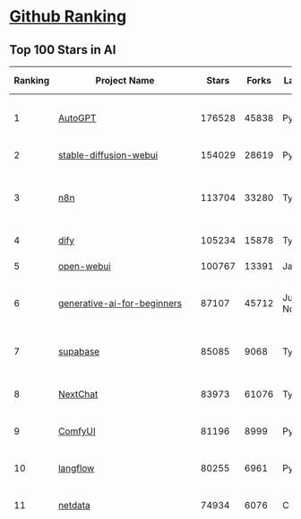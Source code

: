 [Github Ranking](../README.md)
==========

## Top 100 Stars in AI

| Ranking | Project Name | Stars | Forks | Language | Open Issues | Description | Last Commit |
| ------- | ------------ | ----- | ----- | -------- | ----------- | ----------- | ----------- |
| 1 | [AutoGPT](https://github.com/Significant-Gravitas/AutoGPT) | 176528 | 45838 | Python | 138 | AutoGPT is the vision of accessible AI for everyone, to use and to build on. Our mission is to provide the tools, so that you can focus on what matters. | 2025-07-01T01:13:21Z |
| 2 | [stable-diffusion-webui](https://github.com/AUTOMATIC1111/stable-diffusion-webui) | 154029 | 28619 | Python | 2350 | Stable Diffusion web UI | 2025-05-03T06:17:03Z |
| 3 | [n8n](https://github.com/n8n-io/n8n) | 113704 | 33280 | TypeScript | 671 | Fair-code workflow automation platform with native AI capabilities. Combine visual building with custom code, self-host or cloud, 400+ integrations. | 2025-07-01T02:20:51Z |
| 4 | [dify](https://github.com/langgenius/dify) | 105234 | 15878 | TypeScript | 695 | Production-ready platform for agentic workflow development. | 2025-07-01T04:05:30Z |
| 5 | [open-webui](https://github.com/open-webui/open-webui) | 100767 | 13391 | JavaScript | 175 | User-friendly AI Interface (Supports Ollama, OpenAI API, ...) | 2025-06-30T17:41:12Z |
| 6 | [generative-ai-for-beginners](https://github.com/microsoft/generative-ai-for-beginners) | 87107 | 45712 | Jupyter Notebook | 6 | 21 Lessons, Get Started Building with Generative AI  🔗 https://microsoft.github.io/generative-ai-for-beginners/ | 2025-06-30T04:44:59Z |
| 7 | [supabase](https://github.com/supabase/supabase) | 85085 | 9068 | TypeScript | 273 | The Postgres development platform. Supabase gives you a dedicated Postgres database to build your web, mobile, and AI applications. | 2025-07-01T03:10:04Z |
| 8 | [NextChat](https://github.com/ChatGPTNextWeb/NextChat) | 83973 | 61076 | TypeScript | 643 | ✨ Light and Fast AI Assistant. Support: Web \| iOS \| MacOS \| Android \|  Linux \| Windows | 2025-06-30T13:36:08Z |
| 9 | [ComfyUI](https://github.com/comfyanonymous/ComfyUI) | 81196 | 8999 | Python | 2380 | The most powerful and modular diffusion model GUI, api and backend with a graph/nodes interface. | 2025-06-30T18:18:43Z |
| 10 | [langflow](https://github.com/langflow-ai/langflow) | 80255 | 6961 | Python | 420 | Langflow is a powerful tool for building and deploying AI-powered agents and workflows. | 2025-07-01T03:15:24Z |
| 11 | [netdata](https://github.com/netdata/netdata) | 74934 | 6076 | C | 164 | The fastest path to AI-powered full stack observability, even for lean teams. | 2025-07-01T02:46:10Z |
| 12 | [funNLP](https://github.com/fighting41love/funNLP) | 74458 | 14899 | Python | 33 | 中英文敏感词、语言检测、中外手机/电话归属地/运营商查询、名字推断性别、手机号抽取、身份证抽取、邮箱抽取、中日文人名库、中文缩写库、拆字词典、词汇情感值、停用词、反动词表、暴恐词表、繁简体转换、英文模拟中文发音、汪峰歌词生成器、职业名称词库、同义词库、反义词库、否定词库、汽车品牌词库、汽车零件词库、连续英文切割、各种中文词向量、公司名字大全、古诗词库、IT词库、财经词库、成语词库、地名词库、历史名人词库、诗词词库、医学词库、饮食词库、法律词库、汽车词库、动物词库、中文聊天语料、中文谣言数据、百度中文问答数据集、句子相似度匹配算法集合、bert资源、文本生成&摘要相关工具、cocoNLP信息抽取工具、国内电话号码正则匹配、清华大学XLORE:中英文跨语言百科知识图谱、清华大学人工智能技术系列报告、自然语言生成、NLU太难了系列、自动对联数据及机器人、用户名黑名单列表、罪名法务名词及分类模型、微信公众号语料、cs224n深度学习自然语言处理课程、中文手写汉字识别、中文自然语言处理 语料/数据集、变量命名神器、分词语料库+代码、任务型对话英文数据集、ASR 语音数据集 + 基于深度学习的中文语音识别系统、笑声检测器、Microsoft多语言数字/单位/如日期时间识别包、中华新华字典数据库及api(包括常用歇后语、成语、词语和汉字)、文档图谱自动生成、SpaCy 中文模型、Common Voice语音识别数据集新版、神经网络关系抽取、基于bert的命名实体识别、关键词(Keyphrase)抽取包pke、基于医疗领域知识图谱的问答系统、基于依存句法与语义角色标注的事件三元组抽取、依存句法分析4万句高质量标注数据、cnocr：用来做中文OCR的Python3包、中文人物关系知识图谱项目、中文nlp竞赛项目及代码汇总、中文字符数据、speech-aligner: 从“人声语音”及其“语言文本”产生音素级别时间对齐标注的工具、AmpliGraph: 知识图谱表示学习(Python)库：知识图谱概念链接预测、Scattertext 文本可视化(python)、语言/知识表示工具：BERT & ERNIE、中文对比英文自然语言处理NLP的区别综述、Synonyms中文近义词工具包、HarvestText领域自适应文本挖掘工具（新词发现-情感分析-实体链接等）、word2word：(Python)方便易用的多语言词-词对集：62种语言/3,564个多语言对、语音识别语料生成工具：从具有音频/字幕的在线视频创建自动语音识别(ASR)语料库、构建医疗实体识别的模型（包含词典和语料标注）、单文档非监督的关键词抽取、Kashgari中使用gpt-2语言模型、开源的金融投资数据提取工具、文本自动摘要库TextTeaser: 仅支持英文、人民日报语料处理工具集、一些关于自然语言的基本模型、基于14W歌曲知识库的问答尝试--功能包括歌词接龙and已知歌词找歌曲以及歌曲歌手歌词三角关系的问答、基于Siamese bilstm模型的相似句子判定模型并提供训练数据集和测试数据集、用Transformer编解码模型实现的根据Hacker News文章标题自动生成评论、用BERT进行序列标记和文本分类的模板代码、LitBank：NLP数据集——支持自然语言处理和计算人文学科任务的100部带标记英文小说语料、百度开源的基准信息抽取系统、虚假新闻数据集、Facebook: LAMA语言模型分析，提供Transformer-XL/BERT/ELMo/GPT预训练语言模型的统一访问接口、CommonsenseQA：面向常识的英文QA挑战、中文知识图谱资料、数据及工具、各大公司内部里大牛分享的技术文档 PDF 或者 PPT、自然语言生成SQL语句（英文）、中文NLP数据增强（EDA）工具、英文NLP数据增强工具 、基于医药知识图谱的智能问答系统、京东商品知识图谱、基于mongodb存储的军事领域知识图谱问答项目、基于远监督的中文关系抽取、语音情感分析、中文ULMFiT-情感分析-文本分类-语料及模型、一个拍照做题程序、世界各国大规模人名库、一个利用有趣中文语料库 qingyun 训练出来的中文聊天机器人、中文聊天机器人seqGAN、省市区镇行政区划数据带拼音标注、教育行业新闻语料库包含自动文摘功能、开放了对话机器人-知识图谱-语义理解-自然语言处理工具及数据、中文知识图谱：基于百度百科中文页面-抽取三元组信息-构建中文知识图谱、masr: 中文语音识别-提供预训练模型-高识别率、Python音频数据增广库、中文全词覆盖BERT及两份阅读理解数据、ConvLab：开源多域端到端对话系统平台、中文自然语言处理数据集、基于最新版本rasa搭建的对话系统、基于TensorFlow和BERT的管道式实体及关系抽取、一个小型的证券知识图谱/知识库、复盘所有NLP比赛的TOP方案、OpenCLaP：多领域开源中文预训练语言模型仓库、UER：基于不同语料+编码器+目标任务的中文预训练模型仓库、中文自然语言处理向量合集、基于金融-司法领域(兼有闲聊性质)的聊天机器人、g2pC：基于上下文的汉语读音自动标记模块、Zincbase 知识图谱构建工具包、诗歌质量评价/细粒度情感诗歌语料库、快速转化「中文数字」和「阿拉伯数字」、百度知道问答语料库、基于知识图谱的问答系统、jieba_fast 加速版的jieba、正则表达式教程、中文阅读理解数据集、基于BERT等最新语言模型的抽取式摘要提取、Python利用深度学习进行文本摘要的综合指南、知识图谱深度学习相关资料整理、维基大规模平行文本语料、StanfordNLP 0.2.0：纯Python版自然语言处理包、NeuralNLP-NeuralClassifier：腾讯开源深度学习文本分类工具、端到端的封闭域对话系统、中文命名实体识别：NeuroNER vs. BertNER、新闻事件线索抽取、2019年百度的三元组抽取比赛：“科学空间队”源码、基于依存句法的开放域文本知识三元组抽取和知识库构建、中文的GPT2训练代码、ML-NLP - 机器学习(Machine Learning)NLP面试中常考到的知识点和代码实现、nlp4han:中文自然语言处理工具集(断句/分词/词性标注/组块/句法分析/语义分析/NER/N元语法/HMM/代词消解/情感分析/拼写检查、XLM：Facebook的跨语言预训练语言模型、用基于BERT的微调和特征提取方法来进行知识图谱百度百科人物词条属性抽取、中文自然语言处理相关的开放任务-数据集-当前最佳结果、CoupletAI - 基于CNN+Bi-LSTM+Attention 的自动对对联系统、抽象知识图谱、MiningZhiDaoQACorpus - 580万百度知道问答数据挖掘项目、brat rapid annotation tool: 序列标注工具、大规模中文知识图谱数据：1.4亿实体、数据增强在机器翻译及其他nlp任务中的应用及效果、allennlp阅读理解:支持多种数据和模型、PDF表格数据提取工具 、 Graphbrain：AI开源软件库和科研工具，目的是促进自动意义提取和文本理解以及知识的探索和推断、简历自动筛选系统、基于命名实体识别的简历自动摘要、中文语言理解测评基准，包括代表性的数据集&基准模型&语料库&排行榜、树洞 OCR 文字识别 、从包含表格的扫描图片中识别表格和文字、语声迁移、Python口语自然语言处理工具集(英文)、 similarity：相似度计算工具包，java编写、海量中文预训练ALBERT模型 、Transformers 2.0 、基于大规模音频数据集Audioset的音频增强 、Poplar：网页版自然语言标注工具、图片文字去除，可用于漫画翻译 、186种语言的数字叫法库、Amazon发布基于知识的人-人开放领域对话数据集 、中文文本纠错模块代码、繁简体转换 、 Python实现的多种文本可读性评价指标、类似于人名/地名/组织机构名的命名体识别数据集 、东南大学《知识图谱》研究生课程(资料)、. 英文拼写检查库 、 wwsearch是企业微信后台自研的全文检索引擎、CHAMELEON：深度学习新闻推荐系统元架构 、 8篇论文梳理BERT相关模型进展与反思、DocSearch：免费文档搜索引擎、 LIDA：轻量交互式对话标注工具 、aili - the fastest in-memory index in the East 东半球最快并发索引 、知识图谱车音工作项目、自然语言生成资源大全 、中日韩分词库mecab的Python接口库、中文文本摘要/关键词提取、汉字字符特征提取器 (featurizer)，提取汉字的特征（发音特征、字形特征）用做深度学习的特征、中文生成任务基准测评 、中文缩写数据集、中文任务基准测评 - 代表性的数据集-基准(预训练)模型-语料库-baseline-工具包-排行榜、PySS3：面向可解释AI的SS3文本分类器机器可视化工具 、中文NLP数据集列表、COPE - 格律诗编辑程序、doccano：基于网页的开源协同多语言文本标注工具 、PreNLP：自然语言预处理库、简单的简历解析器，用来从简历中提取关键信息、用于中文闲聊的GPT2模型：GPT2-chitchat、基于检索聊天机器人多轮响应选择相关资源列表(Leaderboards、Datasets、Papers)、(Colab)抽象文本摘要实现集锦(教程 、词语拼音数据、高效模糊搜索工具、NLP数据增广资源集、微软对话机器人框架 、 GitHub Typo Corpus：大规模GitHub多语言拼写错误/语法错误数据集、TextCluster：短文本聚类预处理模块 Short text cluster、面向语音识别的中文文本规范化、BLINK：最先进的实体链接库、BertPunc：基于BERT的最先进标点修复模型、Tokenizer：快速、可定制的文本词条化库、中文语言理解测评基准，包括代表性的数据集、基准(预训练)模型、语料库、排行榜、spaCy 医学文本挖掘与信息提取 、 NLP任务示例项目代码集、 python拼写检查库、chatbot-list - 行业内关于智能客服、聊天机器人的应用和架构、算法分享和介绍、语音质量评价指标(MOSNet, BSSEval, STOI, PESQ, SRMR)、 用138GB语料训练的法文RoBERTa预训练语言模型 、BERT-NER-Pytorch：三种不同模式的BERT中文NER实验、无道词典 - 有道词典的命令行版本，支持英汉互查和在线查询、2019年NLP亮点回顾、 Chinese medical dialogue data 中文医疗对话数据集 、最好的汉字数字(中文数字)-阿拉伯数字转换工具、 基于百科知识库的中文词语多词义/义项获取与特定句子词语语义消歧、awesome-nlp-sentiment-analysis - 情感分析、情绪原因识别、评价对象和评价词抽取、LineFlow：面向所有深度学习框架的NLP数据高效加载器、中文医学NLP公开资源整理 、MedQuAD：(英文)医学问答数据集、将自然语言数字串解析转换为整数和浮点数、Transfer Learning in Natural Language Processing (NLP) 、面向语音识别的中文/英文发音辞典、Tokenizers：注重性能与多功能性的最先进分词器、CLUENER 细粒度命名实体识别 Fine Grained Named Entity Recognition、 基于BERT的中文命名实体识别、中文谣言数据库、NLP数据集/基准任务大列表、nlp相关的一些论文及代码, 包括主题模型、词向量(Word Embedding)、命名实体识别(NER)、文本分类(Text Classificatin)、文本生成(Text Generation)、文本相似性(Text Similarity)计算等，涉及到各种与nlp相关的算法，基于keras和tensorflow 、Python文本挖掘/NLP实战示例、 Blackstone：面向非结构化法律文本的spaCy pipeline和NLP模型通过同义词替换实现文本“变脸” 、中文 预训练 ELECTREA 模型: 基于对抗学习 pretrain Chinese Model 、albert-chinese-ner - 用预训练语言模型ALBERT做中文NER 、基于GPT2的特定主题文本生成/文本增广、开源预训练语言模型合集、多语言句向量包、编码、标记和实现：一种可控高效的文本生成方法、 英文脏话大列表 、attnvis：GPT2、BERT等transformer语言模型注意力交互可视化、CoVoST：Facebook发布的多语种语音-文本翻译语料库，包括11种语言(法语、德语、荷兰语、俄语、西班牙语、意大利语、土耳其语、波斯语、瑞典语、蒙古语和中文)的语音、文字转录及英文译文、Jiagu自然语言处理工具 - 以BiLSTM等模型为基础，提供知识图谱关系抽取 中文分词 词性标注 命名实体识别 情感分析 新词发现 关键词 文本摘要 文本聚类等功能、用unet实现对文档表格的自动检测，表格重建、NLP事件提取文献资源列表 、 金融领域自然语言处理研究资源大列表、CLUEDatasetSearch - 中英文NLP数据集：搜索所有中文NLP数据集，附常用英文NLP数据集 、medical_NER - 中文医学知识图谱命名实体识别 、(哈佛)讲因果推理的免费书、知识图谱相关学习资料/数据集/工具资源大列表、Forte：灵活强大的自然语言处理pipeline工具集 、Python字符串相似性算法库、PyLaia：面向手写文档分析的深度学习工具包、TextFooler：针对文本分类/推理的对抗文本生成模块、Haystack：灵活、强大的可扩展问答(QA)框架、中文关键短语抽取工具 | 2024-05-10T07:38:24Z |
| 13 | [Deep-Live-Cam](https://github.com/hacksider/Deep-Live-Cam) | 71423 | 10212 | Python | 95 | real time face swap and one-click video deepfake with only a single image | 2025-06-29T07:03:36Z |
| 14 | [browser-use](https://github.com/browser-use/browser-use) | 64407 | 7353 | Python | 449 | 🌐 Make websites accessible for AI agents. Automate tasks online with ease. | 2025-06-30T20:24:22Z |
| 15 | [AppFlowy](https://github.com/AppFlowy-IO/AppFlowy) | 64171 | 4399 | Dart | 927 | Bring projects, wikis, and teams together with AI. AppFlowy is the AI collaborative workspace where you achieve more without losing control of your data. The leading open source Notion alternative. | 2025-06-23T01:18:21Z |
| 16 | [system-prompts-and-models-of-ai-tools](https://github.com/x1xhlol/system-prompts-and-models-of-ai-tools) | 63539 | 18609 | None | 22 | FULL v0, Cursor, Manus, Same.dev, Lovable, Devin, Replit Agent, Windsurf Agent, VSCode Agent, Dia Browser, Trae AI & Cluely (And other Open Sourced) System Prompts, Tools & AI Models. | 2025-06-30T14:55:41Z |
| 17 | [lobe-chat](https://github.com/lobehub/lobe-chat) | 62962 | 13090 | TypeScript | 793 | 🤯 Lobe Chat - an open-source, modern design AI chat framework. Supports multiple AI providers (OpenAI / Claude 4 / Gemini / DeepSeek / Ollama / Qwen), Knowledge Base (file upload / knowledge management / RAG ), Multi-Modal (Plugins / Artifacts / MCP) and thinking. One-click FREE deployment of your private ChatGPT/ Claude / DeepSeek application. | 2025-07-01T03:00:05Z |
| 18 | [awesome-mcp-servers](https://github.com/punkpeye/awesome-mcp-servers) | 58798 | 4535 | None | 16 | A collection of MCP servers. | 2025-06-30T16:39:27Z |
| 19 | [ragflow](https://github.com/infiniflow/ragflow) | 58622 | 5797 | Python | 2328 | RAGFlow is an open-source RAG (Retrieval-Augmented Generation) engine based on deep document understanding. | 2025-07-01T02:52:48Z |
| 20 | [LLMs-from-scratch](https://github.com/rasbt/LLMs-from-scratch) | 57658 | 8014 | Jupyter Notebook | 2 | Implement a ChatGPT-like LLM in PyTorch from scratch, step by step | 2025-06-30T22:49:53Z |
| 21 | [MetaGPT](https://github.com/FoundationAgents/MetaGPT) | 56879 | 6823 | Python | 24 | 🌟 The Multi-Agent Framework: First AI Software Company, Towards Natural Language Programming | 2025-06-30T11:45:55Z |
| 22 | [gpt-engineer](https://github.com/AntonOsika/gpt-engineer) | 54390 | 7187 | Python | 24 | CLI platform to experiment with codegen. Precursor to: https://lovable.dev | 2025-05-14T10:15:10Z |
| 23 | [ChatGPT](https://github.com/lencx/ChatGPT) | 53881 | 6127 | Rust | 812 | 🔮 ChatGPT Desktop Application (Mac, Windows and Linux) | 2024-08-29T17:58:11Z |
| 24 | [LLaMA-Factory](https://github.com/hiyouga/LLaMA-Factory) | 53216 | 6523 | Python | 510 | Unified Efficient Fine-Tuning of 100+ LLMs & VLMs (ACL 2024) | 2025-06-29T17:09:41Z |
| 25 | [meilisearch](https://github.com/meilisearch/meilisearch) | 52094 | 2086 | Rust | 201 | A lightning-fast search engine API bringing AI-powered hybrid search to your sites and applications. | 2025-06-30T17:09:35Z |
| 26 | [awesome-llm-apps](https://github.com/Shubhamsaboo/awesome-llm-apps) | 47206 | 5405 | Python | 4 | Collection of awesome LLM apps with AI Agents and RAG using OpenAI, Anthropic, Gemini and opensource models. | 2025-06-29T02:41:33Z |
| 27 | [crawl4ai](https://github.com/unclecode/crawl4ai) | 46834 | 4497 | Python | 172 | 🚀🤖 Crawl4AI: Open-source LLM Friendly Web Crawler & Scraper. Don't be shy, join here: https://discord.gg/jP8KfhDhyN | 2025-06-29T12:42:02Z |
| 28 | [autogen](https://github.com/microsoft/autogen) | 46679 | 7089 | Python | 386 | A programming framework for agentic AI 🤖 PyPi: autogen-agentchat Discord: https://aka.ms/autogen-discord Office Hour: https://aka.ms/autogen-officehour | 2025-07-01T02:41:43Z |
| 29 | [gemini-cli](https://github.com/google-gemini/gemini-cli) | 46426 | 3779 | TypeScript | 697 | An open-source AI agent that brings the power of Gemini directly into your terminal. | 2025-07-01T03:49:20Z |
| 30 | [anything-llm](https://github.com/Mintplex-Labs/anything-llm) | 45917 | 4590 | JavaScript | 276 | The all-in-one Desktop & Docker AI application with built-in RAG, AI agents, No-code agent builder, MCP compatibility,  and more. | 2025-07-01T01:16:54Z |
| 31 | [JeecgBoot](https://github.com/jeecgboot/JeecgBoot) | 43170 | 15413 | Java | 23 | 🔥集成完善AIGC应用的低代码平台，旨在帮助企业快速实现低代码开发和构建、部署个性化的 AI 应用。 前后端分离 SpringBoot，SpringCloud，Ant Design&Vue3，Mybatis，Shiro！强大的代码生成器让前后端代码一键生成，无需写任何代码! 成套AI大模型功能: AI模型管理、AI应用、知识库、AI流程编排、AI对话助手等； | 2025-07-01T04:01:27Z |
| 32 | [OpenBB](https://github.com/OpenBB-finance/OpenBB) | 42148 | 3798 | Python | 42 | Investment Research for Everyone, Everywhere. | 2025-06-30T15:35:26Z |
| 33 | [ClickHouse](https://github.com/ClickHouse/ClickHouse) | 41441 | 7437 | C++ | 4188 | ClickHouse® is a real-time analytics database management system | 2025-07-01T01:54:02Z |
| 34 | [firecrawl](https://github.com/mendableai/firecrawl) | 41410 | 3901 | TypeScript | 138 | 🔥 Turn entire websites into LLM-ready markdown or structured data. Scrape, crawl and extract with a single API. | 2025-06-30T19:56:49Z |
| 35 | [kong](https://github.com/Kong/kong) | 41175 | 4943 | Lua | 66 | 🦍 The Cloud-Native API Gateway and AI Gateway. | 2025-06-30T11:01:19Z |
| 36 | [ailearning](https://github.com/apachecn/ailearning) | 41054 | 11574 | Python | 2 | AiLearning：数据分析+机器学习实战+线性代数+PyTorch+NLTK+TF2 | 2024-11-12T16:21:55Z |
| 37 | [ColossalAI](https://github.com/hpcaitech/ColossalAI) | 41007 | 4523 | Python | 428 | Making large AI models cheaper, faster and more accessible | 2025-06-30T17:17:49Z |
| 38 | [Flowise](https://github.com/FlowiseAI/Flowise) | 40875 | 20923 | TypeScript | 543 | Build AI Agents, Visually | 2025-06-30T11:06:23Z |
| 39 | [airflow](https://github.com/apache/airflow) | 40791 | 15251 | Python | 1247 | Apache Airflow - A platform to programmatically author, schedule, and monitor workflows | 2025-07-01T04:04:47Z |
| 40 | [GitHubDaily](https://github.com/GitHubDaily/GitHubDaily) | 38749 | 4038 | None | 374 | 坚持分享 GitHub 上高质量、有趣实用的开源技术教程、开发者工具、编程网站、技术资讯。A list cool, interesting projects of GitHub. | 2025-03-20T08:54:47Z |
| 41 | [AI-For-Beginners](https://github.com/microsoft/AI-For-Beginners) | 38322 | 7228 | Jupyter Notebook | 24 | 12 Weeks, 24 Lessons, AI for All! | 2025-06-25T19:07:05Z |
| 42 | [quivr](https://github.com/QuivrHQ/quivr) | 38072 | 3644 | Python | 1 | Opiniated RAG for integrating GenAI in your apps 🧠   Focus on your product rather than the RAG. Easy integration in existing products with customisation!  Any LLM: GPT4, Groq, Llama. Any Vectorstore: PGVector, Faiss. Any Files. Anyway you want.  | 2025-06-27T14:44:02Z |
| 43 | [chatgpt-on-wechat](https://github.com/zhayujie/chatgpt-on-wechat) | 37953 | 9317 | Python | 295 | 基于大模型搭建的聊天机器人，同时支持 微信公众号、企业微信应用、飞书、钉钉 等接入，可选择ChatGPT/Claude/DeepSeek/文心一言/讯飞星火/通义千问/ Gemini/GLM-4/Kimi/LinkAI，能处理文本、语音和图片，访问操作系统和互联网，支持基于自有知识库进行定制企业智能客服。 | 2025-06-29T14:41:10Z |
| 44 | [ray](https://github.com/ray-project/ray) | 37774 | 6541 | Python | 2629 | Ray is an AI compute engine. Ray consists of a core distributed runtime and a set of AI Libraries for accelerating ML workloads. | 2025-07-01T03:51:35Z |
| 45 | [photoprism](https://github.com/photoprism/photoprism) | 37774 | 2100 | Go | 428 | AI-Powered Photos App for the Decentralized Web 🌈💎✨ | 2025-06-30T14:29:56Z |
| 46 | [upscayl](https://github.com/upscayl/upscayl) | 37693 | 1738 | TypeScript | 58 | 🆙 Upscayl - #1 Free and Open Source AI Image Upscaler for Linux, MacOS and Windows. | 2025-06-28T15:17:42Z |
| 47 | [ai-hedge-fund](https://github.com/virattt/ai-hedge-fund) | 37512 | 6544 | Python | 20 | An AI Hedge Fund Team | 2025-07-01T00:25:18Z |
| 48 | [MoneyPrinterTurbo](https://github.com/harry0703/MoneyPrinterTurbo) | 37423 | 5368 | Python | 167 | 利用AI大模型，一键生成高清短视频 Generate short videos with one click using AI LLM. | 2025-06-11T06:34:54Z |
| 49 | [Open-Assistant](https://github.com/LAION-AI/Open-Assistant) | 37392 | 3274 | Python | 228 | OpenAssistant is a chat-based assistant that understands tasks, can interact with third-party systems, and retrieve information dynamically to do so. | 2024-08-17T01:55:35Z |
| 50 | [MockingBird](https://github.com/babysor/MockingBird) | 36377 | 5256 | Python | 476 | 🚀AI拟声: 5秒内克隆您的声音并生成任意语音内容 Clone a voice in 5 seconds to generate arbitrary speech in real-time | 2024-11-15T05:00:29Z |
| 51 | [google-research](https://github.com/google-research/google-research) | 35891 | 8129 | Jupyter Notebook | 1061 | Google Research | 2025-06-30T21:25:22Z |
| 52 | [mem0](https://github.com/mem0ai/mem0) | 35754 | 3645 | Python | 364 | Memory for AI Agents; Announcing OpenMemory MCP - local and secure memory management. | 2025-06-30T13:17:15Z |
| 53 | [chatbox](https://github.com/chatboxai/chatbox) | 35549 | 3396 | TypeScript | 734 | User-friendly Desktop Client App for AI Models/LLMs (GPT, Claude, Gemini, Ollama...) | 2025-07-01T03:21:49Z |
| 54 | [aider](https://github.com/Aider-AI/aider) | 35034 | 3215 | Python | 908 | aider is AI pair programming in your terminal | 2025-06-30T12:52:20Z |
| 55 | [AgentGPT](https://github.com/reworkd/AgentGPT) | 34445 | 9448 | TypeScript | 129 | 🤖 Assemble, configure, and deploy autonomous AI Agents in your browser. | 2025-04-29T01:19:32Z |
| 56 | [gold-miner](https://github.com/xitu/gold-miner) | 34173 | 5042 | None | 8 | 🥇掘金翻译计划，可能是世界最大最好的英译中技术社区，最懂读者和译者的翻译平台： | 2024-04-17T09:44:37Z |
| 57 | [LocalAI](https://github.com/mudler/LocalAI) | 33587 | 2595 | Go | 444 | :robot: The free, Open Source alternative to OpenAI, Claude and others. Self-hosted and local-first. Drop-in replacement for OpenAI,  running on consumer-grade hardware. No GPU required. Runs gguf, transformers, diffusers and many more models architectures. Features: Generate Text, Audio, Video, Images, Voice Cloning, Distributed, P2P inference | 2025-06-30T23:00:40Z |
| 58 | [crewAI](https://github.com/crewAIInc/crewAI) | 33576 | 4507 | Python | 53 | Framework for orchestrating role-playing, autonomous AI agents. By fostering collaborative intelligence, CrewAI empowers agents to work together seamlessly, tackling complex tasks. | 2025-07-01T01:09:11Z |
| 59 | [docling](https://github.com/docling-project/docling) | 33237 | 2178 | Python | 390 | Get your documents ready for gen AI | 2025-06-30T14:46:22Z |
| 60 | [mindsdb](https://github.com/mindsdb/mindsdb) | 33071 | 5423 | Python | 100 | AI's query engine - Platform for building AI that can answer questions over large scale federated data. - The only MCP Server you'll ever need | 2025-06-30T23:47:51Z |
| 61 | [gpt-pilot](https://github.com/Pythagora-io/gpt-pilot) | 33036 | 3374 | Python | 236 | The first real AI developer | 2025-03-04T06:26:32Z |
| 62 | [ruoyi-vue-pro](https://github.com/YunaiV/ruoyi-vue-pro) | 31866 | 6860 | Java | 21 | 🔥 官方推荐 🔥 RuoYi-Vue 全新 Pro 版本，优化重构所有功能。基于 Spring Boot + MyBatis Plus + Vue & Element 实现的后台管理系统 + 微信小程序，支持 RBAC 动态权限、数据权限、SaaS 多租户、Flowable 工作流、三方登录、支付、短信、商城、CRM、ERP、AI 大模型等功能。你的 ⭐️ Star ⭐️，是作者生发的动力！ | 2025-06-18T08:04:08Z |
| 63 | [spaCy](https://github.com/explosion/spaCy) | 31858 | 4526 | Python | 159 | 💫 Industrial-strength Natural Language Processing (NLP) in Python | 2025-05-28T15:28:05Z |
| 64 | [Fabric](https://github.com/danielmiessler/Fabric) | 31851 | 3310 | JavaScript | 199 | Fabric is an open-source framework for augmenting humans using AI. It provides a modular system for solving specific problems using a crowdsourced set of AI prompts that can be used anywhere. | 2025-06-30T13:51:59Z |
| 65 | [nacos](https://github.com/alibaba/nacos) | 31686 | 13071 | Java | 268 | an easy-to-use dynamic service discovery, configuration and service management platform for building AI cloud native applications. | 2025-07-01T03:40:20Z |
| 66 | [chatbot-ui](https://github.com/mckaywrigley/chatbot-ui) | 31659 | 9078 | TypeScript | 173 | AI chat for any model. | 2024-08-03T00:38:07Z |
| 67 | [tabby](https://github.com/TabbyML/tabby) | 31598 | 1514 | Rust | 193 | Self-hosted AI coding assistant | 2025-06-30T20:03:40Z |
| 68 | [fairseq](https://github.com/facebookresearch/fairseq) | 31589 | 6551 | Python | 1184 | Facebook AI Research Sequence-to-Sequence Toolkit written in Python. | 2025-06-10T21:41:39Z |
| 69 | [cursor-free-vip](https://github.com/yeongpin/cursor-free-vip) | 31398 | 3942 | Python | 488 | [Support 0.49.x]（Reset Cursor AI MachineID & Bypass Higher Token Limit） Cursor Ai ，自动重置机器ID ， 免费升级使用Pro功能: You've reached your trial request limit. / Too many free trial accounts used on this machine. Please upgrade to pro. We have this limit in place to prevent abuse. Please let us know if you believe this is a mistake. | 2025-06-18T02:18:31Z |
| 70 | [netron](https://github.com/lutzroeder/netron) | 30571 | 2924 | JavaScript | 20 | Visualizer for neural network, deep learning and machine learning models | 2025-06-30T15:57:37Z |
| 71 | [cursor](https://github.com/cursor/cursor) | 30565 | 1952 | None | 1845 | The AI Code Editor | 2024-10-13T19:23:26Z |
| 72 | [khoj](https://github.com/khoj-ai/khoj) | 30455 | 1737 | Python | 77 | Your AI second brain. Self-hostable. Get answers from the web or your docs. Build custom agents, schedule automations, do deep research. Turn any online or local LLM into your personal, autonomous AI (gpt, claude, gemini, llama, qwen, mistral). Get started - free. | 2025-06-28T01:23:20Z |
| 73 | [AI-Expert-Roadmap](https://github.com/AMAI-GmbH/AI-Expert-Roadmap) | 29997 | 2529 | JavaScript | 19 | Roadmap to becoming an Artificial Intelligence Expert in 2022 | 2023-12-31T02:20:16Z |
| 74 | [roop](https://github.com/s0md3v/roop) | 29979 | 6802 | Python | 0 | one-click face swap | 2024-08-19T12:57:17Z |
| 75 | [pytorch-lightning](https://github.com/Lightning-AI/pytorch-lightning) | 29698 | 3525 | Python | 953 | Pretrain, finetune ANY AI model of ANY size on multiple GPUs, TPUs with zero code changes. | 2025-06-27T15:55:40Z |
| 76 | [Mr.-Ranedeer-AI-Tutor](https://github.com/JushBJJ/Mr.-Ranedeer-AI-Tutor) | 29572 | 3387 | None | 13 | A GPT-4 AI Tutor Prompt for customizable personalized learning experiences. | 2025-06-14T06:58:48Z |
| 77 | [agno](https://github.com/agno-agi/agno) | 29076 | 3700 | Python | 74 | Full-stack framework for building Multi-Agent Systems with memory, knowledge and reasoning. | 2025-06-30T23:29:57Z |
| 78 | [exo](https://github.com/exo-explore/exo) | 28774 | 1826 | Python | 352 | Run your own AI cluster at home with everyday devices 📱💻 🖥️⌚ | 2025-03-21T22:23:32Z |
| 79 | [ai-agents-for-beginners](https://github.com/microsoft/ai-agents-for-beginners) | 28411 | 7938 | Jupyter Notebook | 8 | 11 Lessons to Get Started Building AI Agents | 2025-06-17T09:01:08Z |
| 80 | [Jobs_Applier_AI_Agent_AIHawk](https://github.com/feder-cr/Jobs_Applier_AI_Agent_AIHawk) | 28378 | 4278 | Python | 11 | AIHawk aims to easy job hunt process by automating the job application process. Utilizing artificial intelligence, it enables users to apply for multiple jobs in a tailored way. | 2025-05-28T13:24:12Z |
| 81 | [continue](https://github.com/continuedev/continue) | 27377 | 3057 | TypeScript | 915 | ⏩ Create, share, and use custom AI code assistants with our open-source IDE extensions and hub of models, rules, prompts, docs, and other building blocks | 2025-07-01T03:43:25Z |
| 82 | [so-vits-svc](https://github.com/svc-develop-team/so-vits-svc) | 27318 | 5012 | Python | 21 | SoftVC VITS Singing Voice Conversion | 2023-11-11T13:11:31Z |
| 83 | [LibreChat](https://github.com/danny-avila/LibreChat) | 27282 | 4851 | TypeScript | 163 | Enhanced ChatGPT Clone: Features Agents, DeepSeek, Anthropic, AWS, OpenAI, Assistants API, Azure, Groq, o1, GPT-4o, Mistral, OpenRouter, Vertex AI, Gemini, Artifacts, AI model switching, message search, Code Interpreter, langchain, DALL-E-3, OpenAPI Actions, Functions, Secure Multi-User Auth, Presets, open-source for self-hosting. Active project. | 2025-06-30T22:51:52Z |
| 84 | [llm-app](https://github.com/pathwaycom/llm-app) | 27176 | 644 | Jupyter Notebook | 5 | Ready-to-run cloud templates for RAG, AI pipelines, and enterprise search with live data. 🐳Docker-friendly.⚡Always in sync with Sharepoint, Google Drive, S3, Kafka, PostgreSQL, real-time data APIs, and more. | 2025-05-16T07:58:43Z |
| 85 | [Folo](https://github.com/RSSNext/Folo) | 27056 | 1180 | TypeScript | 201 | 🧡 Follow everything in one place | 2025-07-01T03:55:19Z |
| 86 | [nx](https://github.com/nrwl/nx) | 26186 | 2546 | TypeScript | 581 | An AI-first build platform that connects everything from your editor to CI. Helping you deliver fast, without breaking things. | 2025-06-30T23:14:06Z |
| 87 | [generative-models](https://github.com/Stability-AI/generative-models) | 26095 | 2906 | Python | 269 | Generative Models by Stability AI | 2025-05-20T14:53:33Z |
| 88 | [qlib](https://github.com/microsoft/qlib) | 26081 | 3991 | Python | 243 | Qlib is an AI-oriented Quant investment platform that aims to use AI tech to empower Quant Research, from exploring ideas to implementing productions. Qlib supports diverse ML modeling paradigms, including supervised learning, market dynamics modeling, and RL, and is now equipped with https://github.com/microsoft/RD-Agent to automate R&D process. | 2025-07-01T01:06:18Z |
| 89 | [composio](https://github.com/ComposioHQ/composio) | 25551 | 4418 | TypeScript | 49 | Composio equips your AI agents & LLMs with 100+ high-quality integrations via function calling | 2025-07-01T02:51:46Z |
| 90 | [InvokeAI](https://github.com/invoke-ai/InvokeAI) | 25404 | 2597 | TypeScript | 729 | Invoke is a leading creative engine for Stable Diffusion models, empowering professionals, artists, and enthusiasts to generate and create visual media using the latest AI-driven technologies. The solution offers an industry leading WebUI, and serves as the foundation for multiple commercial products. | 2025-07-01T04:01:11Z |
| 91 | [Genesis](https://github.com/Genesis-Embodied-AI/Genesis) | 25374 | 2287 | Python | 104 | A generative world for general-purpose robotics & embodied AI learning. | 2025-06-30T22:33:52Z |
| 92 | [PDFMathTranslate](https://github.com/Byaidu/PDFMathTranslate) | 25303 | 2178 | Python | 116 | PDF scientific paper translation with preserved formats - 基于 AI 完整保留排版的 PDF 文档全文双语翻译，支持 Google/DeepL/Ollama/OpenAI 等服务，提供 CLI/GUI/MCP/Docker/Zotero | 2025-06-30T17:03:47Z |
| 93 | [semantic-kernel](https://github.com/microsoft/semantic-kernel) | 25233 | 4014 | C# | 442 | Integrate cutting-edge LLM technology quickly and easily into your apps | 2025-07-01T01:54:37Z |
| 94 | [FastGPT](https://github.com/labring/FastGPT) | 24931 | 6422 | TypeScript | 560 | FastGPT is a knowledge-based platform built on the LLMs, offers a comprehensive suite of out-of-the-box capabilities such as data processing, RAG retrieval, and visual AI workflow orchestration, letting you easily develop and deploy complex question-answering systems without the need for extensive setup or configuration. | 2025-06-30T15:01:38Z |
| 95 | [kratos](https://github.com/go-kratos/kratos) | 24538 | 4089 | Go | 15 | Your ultimate Go microservices framework for the cloud-native era. | 2025-06-01T18:48:42Z |
| 96 | [modular](https://github.com/modular/modular) | 24415 | 2644 | Mojo | 689 | The Modular Platform (includes MAX & Mojo) | 2025-06-30T22:24:28Z |
| 97 | [qdrant](https://github.com/qdrant/qdrant) | 24399 | 1674 | Rust | 331 | Qdrant - High-performance, massive-scale Vector Database and Vector Search Engine for the next generation of AI. Also available in the cloud https://cloud.qdrant.io/ | 2025-07-01T00:39:05Z |
| 98 | [500-AI-Machine-learning-Deep-learning-Computer-vision-NLP-Projects-with-code](https://github.com/ashishpatel26/500-AI-Machine-learning-Deep-learning-Computer-vision-NLP-Projects-with-code) | 24351 | 5801 | None | 42 | 500 AI Machine learning Deep learning Computer vision NLP Projects with code | 2024-07-26T13:06:49Z |
| 99 | [Warp](https://github.com/warpdotdev/Warp) | 23923 | 480 | None | 3044 | Warp is the agentic development environment, built for coding with multiple AI agents. | 2025-06-25T19:09:38Z |
| 100 | [frigate](https://github.com/blakeblackshear/frigate) | 23614 | 2202 | TypeScript | 110 | NVR with realtime local object detection for IP cameras | 2025-06-30T14:47:31Z |

